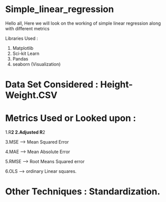# Simple_linear_regression
Hello all, Here we will look on the working of simple linear regression along with different metrics

Libraries Used :
1. Matplotlib
2. Sci-kit Learn
3. Pandas
4. seaborn (Visualization)

# Data Set Considered : Height-Weight.CSV

# Metrics Used or Looked upon :
1.R**2
2.Adjusted R**2

3.MSE --> Mean Squared Error

4.MAE --> Mean Absolute Error

5.RMSE --> Root Means Squared error

6.OLS --> ordinary Linear squares.

# Other Techniques : Standardization.

